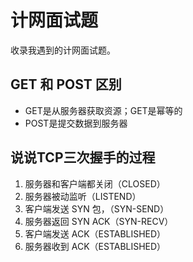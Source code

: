 # 计网面试题

收录我遇到的计网面试题。

## GET 和 POST 区别

* GET是从服务器获取资源；GET是幂等的
* POST是提交数据到服务器

## 说说TCP三次握手的过程

1. 服务器和客户端都关闭（CLOSED）
2. 服务器被动监听（LISTEND）
3. 客户端发送 SYN 包，（SYN-SEND）
4. 服务器返回 SYN ACK（SYN-RECV）
5. 客户端发送 ACK（ESTABLISHED）
6. 服务器收到 ACK（ESTABLISHED）

